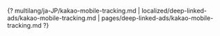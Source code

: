 {? multilang/ja-JP/kakao-mobile-tracking.md | localized/deep-linked-ads/kakao-mobile-tracking.md | pages/deep-linked-ads/kakao-mobile-tracking.md ?}
